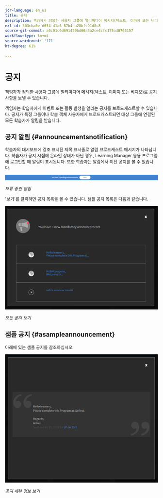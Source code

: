 ```yaml
---
jcr-language: en_us
title: 공지
description: 책임자가 정의한 사용자 그룹에 멀티미디어 메시지(텍스트, 이미지 또는 비디오)로 공지사항을 보낼 수 있습니다.
exl-id: 303cba0e-d654-41a6-87b4-a28bfc91d8c8
source-git-commit: a0c01c0d691429bd66a3a2ce4cfc175ad0703157
workflow-type: tm+mt
source-wordcount: '171'
ht-degree: 61%

---
```


# 공지

책임자가 정의한 사용자 그룹에 멀티미디어 메시지(텍스트, 이미지 또는 비디오)로 공지사항을 보낼 수 있습니다.

책임자는 학습자에게 이벤트 또는 활동 발생을 알리는 공지를 브로드캐스트할 수 있습니다. 공지가 특정 그룹이나 학습 객체 사용자에게 브로드캐스트되면 대상 그룹에 연결된 모든 학습자가 알림을 받습니다.

## 공지 알림 {#announcementsnotification}

학습자의 대시보드에 강조 표시된 제목 표시줄로 알림 브로드캐스트 메시지가 나타납니다. 학습자가 공지 시점에 온라인 상태가 아닌 경우, Learning Manager 응용 프로그램에 로그인할 때 알림이 표시됩니다. 또한 학습자는 알림에서 이전 공지를 볼 수 있습니다.

![](assets/pending-announcements.png)

*보류 중인 알림*

&#39;보기&#39;를 클릭하면 공지 목록을 볼 수 있습니다. 샘플 공지 목록은 다음과 같습니다.

![](assets/learner-announcements-list.png)

*모든 공지 보기*

## 샘플 공지 {#asampleannouncement}

아래에 있는 샘플 공지를 참조하십시오.

![](assets/announcement-details.png)

*공지 세부 정보 보기*
